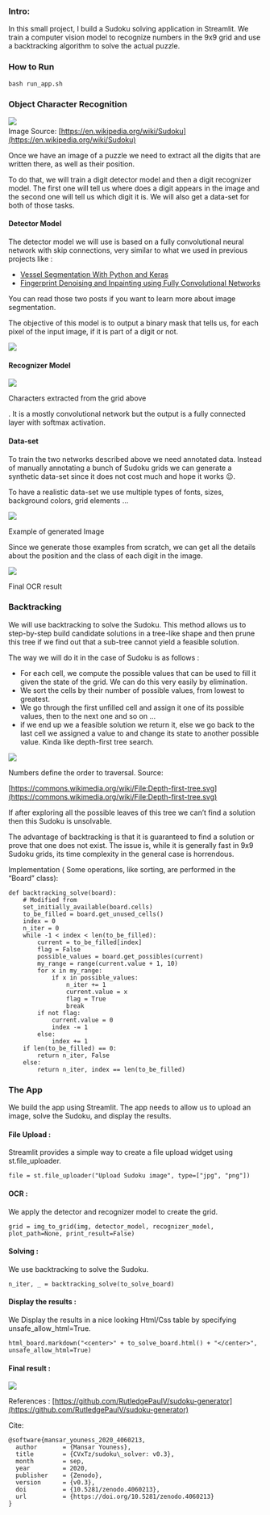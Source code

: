 ### Intro:

In this small project, I build a Sudoku solving application in Streamlit. We
train a computer vision model to recognize numbers in the 9x9 grid and use a backtracking algorithm to solve the actual puzzle.


### How to Run
```
bash run_app.sh
```

### Object Character Recognition

![](https://cdn-images-1.medium.com/max/800/1*-oZUiyeOi3y-qYChxuxtGQ.png)
<span class="figcaption_hack">  
Image Source:
[https://en.wikipedia.org/wiki/Sudoku](https://en.wikipedia.org/wiki/Sudoku)</span>

Once we have an image of a puzzle we need to extract all the digits that are
written there, as well as their position.

To do that, we will train a digit detector model and then a digit recognizer
model. The first one will tell us where does a digit appears in the image and
the second one will tell us which digit it is. We will also get a data-set for
both of those tasks.

#### Detector Model

The detector model we will use is based on a fully convolutional neural network
with skip connections, very similar to what we used in previous projects like :

* [Vessel Segmentation With Python and
Keras](https://towardsdatascience.com/vessel-segmentation-with-python-and-keras-722f9fb71b21)
* [Fingerprint Denoising and Inpainting using Fully Convolutional
Networks](https://towardsdatascience.com/fingerprint-denoising-and-inpainting-using-fully-convolutional-networks-e24714c3233)

You can read those two posts if you want to learn more about image segmentation.

The objective of this model is to output a binary mask that tells us, for each
pixel of the input image, if it is part of a digit or not.

![](https://cdn-images-1.medium.com/max/800/1*n0f4XJr4CQGZeC2k44-Yvw.png)

#### Recognizer Model

![](https://cdn-images-1.medium.com/max/800/1*CIYBsWqBNv9C9skKILFCLA.png)

<span class="figcaption_hack">Characters extracted from the grid above</span>

. It is a mostly convolutional
network but the output is a fully connected layer with softmax activation.

#### Data-set

To train the two networks described above we need annotated data. Instead of
manually annotating a bunch of Sudoku grids we can generate a synthetic data-set
since it does not cost much and hope it works 😉.

To have a realistic data-set we use multiple types of fonts, sizes, background
colors, grid elements …

![](https://cdn-images-1.medium.com/max/800/1*cXmWQWiVwx779lm9EKfYig.png)

<span class="figcaption_hack">Example of generated Image</span>

Since we generate those examples from scratch, we can get all the details about
the position and the class of each digit in the image.

![](https://cdn-images-1.medium.com/max/800/1*CfQT1X4cxMK1eqnJq8ZbbA.png)

<span class="figcaption_hack">Final OCR result</span>

### Backtracking

We will use backtracking to solve the Sudoku. This method allows us to
step-by-step build candidate solutions in a tree-like shape and then prune this
tree if we find out that a sub-tree cannot yield a feasible solution.

The way we will do it in the case of Sudoku is as follows :

* For each cell, we compute the possible values that can be used to fill it given
the state of the grid. We can do this very easily by elimination.
* We sort the cells by their number of possible values, from lowest to greatest.
* We go through the first unfilled cell and assign it one of its possible values,
then to the next one and so on …
* if we end up we a feasible solution we return it, else we go back to the last
cell we assigned a value to and change its state to another possible value.
Kinda like depth-first tree search.

![](https://cdn-images-1.medium.com/max/800/1*SEoISyrZa_RexSPhmt2w_A.png)

<span class="figcaption_hack">Numbers define the order to traversal. Source:

[https://commons.wikimedia.org/wiki/File:Depth-first-tree.svg](https://commons.wikimedia.org/wiki/File:Depth-first-tree.svg)</span>

If after exploring all the possible leaves of this tree we can’t find a solution
then this Sudoku is unsolvable.

The advantage of backtracking is that it is guaranteed to find a solution or
prove that one does not exist. The issue is, while it is generally fast in 9x9
Sudoku grids, its time complexity in the general case is horrendous.

Implementation ( Some operations, like sorting, are performed in the “Board”
class):

    def backtracking_solve(board):
        # Modified from 
        set_initially_available(board.cells)
        to_be_filled = board.get_unused_cells()
        index = 0
        n_iter = 0
        while -1 < index < len(to_be_filled):
            current = to_be_filled[index]
            flag = False
            possible_values = board.get_possibles(current)
            my_range = range(current.value + 1, 10)
            for x in my_range:
                if x in possible_values:
                    n_iter += 1
                    current.value = x
                    flag = True
                    break
            if not flag:
                current.value = 0
                index -= 1
            else:
                index += 1
        if len(to_be_filled) == 0:
            return n_iter, False
        else:
            return n_iter, index == len(to_be_filled)

### The App

We build the app using Streamlit. The app needs to allow us to upload an image,
solve the Sudoku, and display the results.

#### File Upload :

Streamlit provides a simple way to create a file upload widget using
st.file_uploader.

    file = st.file_uploader("Upload Sudoku image", type=["jpg", "png"])

#### OCR :

We apply the detector and recognizer model to create the grid.

    grid = img_to_grid(img, detector_model, recognizer_model, plot_path=None, print_result=False)

#### Solving :

We use backtracking to solve the Sudoku.

    n_iter, _ = backtracking_solve(to_solve_board)

#### Display the results :

We Display the results in a nice looking Html/Css table by specifying
unsafe_allow_html=True.

    html_board.markdown("<center>" + to_solve_board.html() + "</center>", unsafe_allow_html=True)

#### Final result :

![](https://cdn-images-1.medium.com/max/2560/1*v1bArKhF6rA0KvMxRfUg1g.png)



References :
[https://github.com/RutledgePaulV/sudoku-generator](https://github.com/RutledgePaulV/sudoku-generator)

Cite:
```
@software{mansar_youness_2020_4060213,
  author       = {Mansar Youness},
  title        = {CVxTz/sudoku\_solver: v0.3},
  month        = sep,
  year         = 2020,
  publisher    = {Zenodo},
  version      = {v0.3},
  doi          = {10.5281/zenodo.4060213},
  url          = {https://doi.org/10.5281/zenodo.4060213}
}
```
